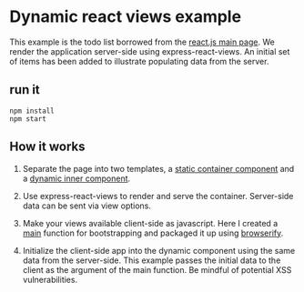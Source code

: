 Dynamic react views example
===========================

This example is the todo list borrowed from the
[react.js main page](http://facebook.github.io/react/).
We render the application server-side using express-react-views.
An initial set of items has been added
to illustrate populating data from the server.


run it
------

    npm install
    npm start


How it works
------------

1. Separate the page into two templates,
   a [static container component](views/Html.jsx)
   and a [dynamic inner component](views/Content.jsx).

2. Use express-react-views to render and serve the container.
   Server-side data can be sent via view options.

3. Make your views available client-side as javascript.
   Here I created a [main](views/main.jsx) function for bootstrapping
   and packaged it up using [browserify](http://browserify.org/).

4. Initialize the client-side app into the dynamic component
   using the same data from the server-side.
   This example passes the initial data to the client
   as the argument of the main function.
   Be mindful of potential XSS vulnerabilities.
